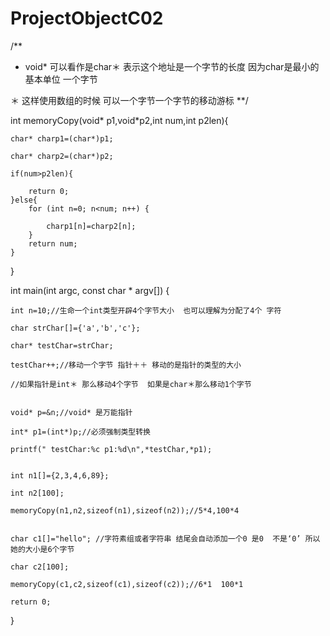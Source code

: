 # ProjectObjectC02

 /**
  *  void* 可以看作是char＊ 表示这个地址是一个字节的长度 因为char是最小的基本单位 一个字节
  
 ＊  这样使用数组的时候 可以一个字节一个字节的移动游标
 **/
 
int memoryCopy(void* p1,void*p2,int num,int p2len){
    
    char* charp1=(char*)p1;
    
    char* charp2=(char*)p2;
    
    if(num>p2len){
    
        return 0;
    }else{
        for (int n=0; n<num; n++) {
        
            charp1[n]=charp2[n];
        }
        return num;
    }
    
    
}

int main(int argc, const char * argv[]) {
    
    int n=10;//生命一个int类型开辟4个字节大小  也可以理解为分配了4个 字符
    
    char strChar[]={'a','b','c'};
    
    char* testChar=strChar;
    
    testChar++;//移动一个字节 指针＋＋ 移动的是指针的类型的大小
    
    //如果指针是int＊ 那么移动4个字节  如果是char＊那么移动1个字节
    
    
    void* p=&n;//void* 是万能指针
    
    int* p1=(int*)p;//必须强制类型转换
    
    printf(" testChar:%c p1:%d\n",*testChar,*p1);
    
    
    int n1[]={2,3,4,6,89};
    
    int n2[100];
    
    memoryCopy(n1,n2,sizeof(n1),sizeof(n2));//5*4,100*4
    
    
    char c1[]="hello"; //字符素组或者字符串 结尾会自动添加一个0 是0  不是‘0’ 所以她的大小是6个字节
    
    char c2[100];
    
    memoryCopy(c1,c2,sizeof(c1),sizeof(c2));//6*1  100*1
    
    return 0;
}
